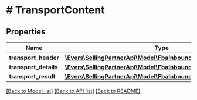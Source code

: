 # # TransportContent

## Properties

Name | Type | Description | Notes
------------ | ------------- | ------------- | -------------
**transport_header** | [**\Evers\SellingPartnerApi\Model\FbaInbound\TransportHeader**](TransportHeader.md) |  |
**transport_details** | [**\Evers\SellingPartnerApi\Model\FbaInbound\TransportDetailOutput**](TransportDetailOutput.md) |  |
**transport_result** | [**\Evers\SellingPartnerApi\Model\FbaInbound\TransportResult**](TransportResult.md) |  |

[[Back to Model list]](../../README.md#models) [[Back to API list]](../../README.md#endpoints) [[Back to README]](../../README.md)
